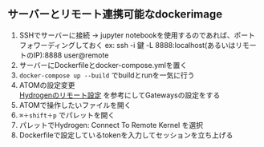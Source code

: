 ## サーバーとリモート連携可能なdockerimage
1. SSHでサーバーに接続
    -> jupyter notebookを使用するのであれば、ポートフォワーディングしておく
        ex: ssh -i 鍵 -L 8888:localhost(あるいはリモートのIP):8888 user@remote
2. サーバーにDockerfileとdocker-compose.ymlを置く
3. ```docker-compose up --build``` でbuildとrunを一気に行う
4. ATOMの設定変更 \
[Hydrogenのリモート設定](https://blog.johannhuang.com/+Articles/analytics/20170825i) を参考にしてGatewaysの設定をする
5. ATOMで操作したいファイルを開く
6. ```⌘＋shift＋p``` でパレットを開く
7. パレットでHydrogen: Connect To Remote Kernel を選択
8. Dockerfileで設定しているtokenを入力してセッションを立ち上げる
